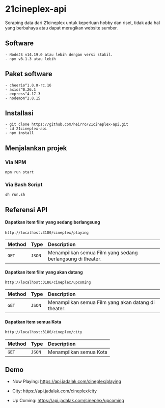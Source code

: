 
# 21cineplex-api

Scraping data dari 21cineplex untuk keperluan hobby dan riset, tidak ada hal yang berbahaya atau dapat merugikan website sumber.

## Software
```
- NodeJS v14.19.0 atau lebih dengan versi stabil.
- npm v8.1.3 atau lebih
```

## Paket software
```
- cheerio^1.0.0-rc.10
- axios^0.26.1
- express^4.17.3
- nodemon^2.0.15
```

## Installasi

```
- git clone https://github.com/heirro/21cineplex-api.git
- cd 21cineplex-api
- npm install
```

## Menjalankan projek

### Via NPM
```
npm run start
```

### Via Bash Script
```
sh run.sh
```
## Referensi API

#### Dapatkan item film yang sedang berlangsung

```
http://localhost:3180/cineplex/playing
```

| Method | Type     | Description                |
| :-------- | :------- | :------------------------- |
| `GET` | `JSON` | Menampilkan semua Film yang sedang berlangsung di theater. |

#### Dapatkan item film yang akan datang

```
http://localhost:3180/cineplex/upcoming
```

| Method | Type     | Description                |
| :-------- | :------- | :------------------------- |
| `GET` | `JSON` | Menampilkan semua Film yang akan datang di theater. |

#### Dapatkan item semua Kota

```
http://localhost:3180/cineplex/city
```

| Method | Type     | Description                |
| :-------- | :------- | :------------------------- |
| `GET` | `JSON` | Menampilkan semua Kota |

## Demo

- Now Playing: https://api.jadalak.com/cineplex/playing

- City: https://api.jadalak.com/cineplex/city

- Up Coming: https://api.jadalak.com/cineplex/upcoming